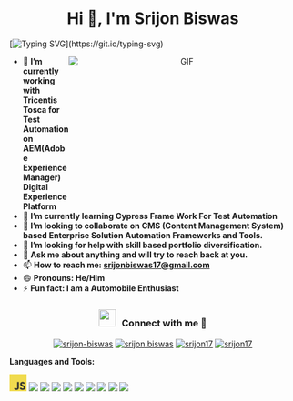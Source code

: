 <h1 align="center">Hi 👋, I'm Srijon Biswas</h1>

[![Typing SVG](https://readme-typing-svg.herokuapp.com?font=Fira+Code&size=18&pause=1000&color=2686B0&center=true&vCenter=true&width=450&lines=Software+Quality+%26+Automation+Engineer.)](https://git.io/typing-svg)

<a target="_blank" align="center">
  <img align="right" top="500" height="270" width="400" alt="GIF" src="https://github.com/abhisheknaiidu/abhisheknaiidu/blob/master/code.gif?raw=true">
</a>

- 🔭 **I’m currently working with Tricentis Tosca for Test Automation on AEM(Adobe Experience Manager) Digital Experience Platform**
- 🌱 **I’m currently learning Cypress Frame Work For Test Automation**
- 👯 **I’m looking to collaborate on CMS (Content Management System) based Enterprise Solution Automation Frameworks and Tools.**
- 🤔 **I’m looking for help with skill based portfolio diversification.**
- 💬 **Ask me about anything and will try to reach back at you.**
- 📫 **How to reach me: srijonbiswas17@gmail.com**
- 😄 **Pronouns: He/Him**
- ⚡ **Fun fact: I am a Automobile Enthusiast**



<h3 align="center" > <img src="https://media.giphy.com/media/iY8CRBdQXODJSCERIr/giphy.gif" width="30" height="30" style="margin-right: 10px;">Connect with me 🤝 </h3>
<p align="center">
<a href="https://www.linkedin.com/in/srijon-biswas-85804312a/" target="blank"><img align="center" src="https://raw.githubusercontent.com/rahuldkjain/github-profile-readme-generator/master/src/images/icons/Social/linked-in-alt.svg" alt="srijon-biswas" height="30" width="40" /></a>
<a href="https://www.facebook.com/srijon000" target="blank"><img align="center" src="https://raw.githubusercontent.com/rahuldkjain/github-profile-readme-generator/master/src/images/icons/Social/facebook.svg" alt="srijon.biswas" height="30" width="40" /></a>
<a href="https://www.hackerrank.com/srijonbiswas17" target="blank"><img align="center" src="https://raw.githubusercontent.com/rahuldkjain/github-profile-readme-generator/master/src/images/icons/Social/hackerrank.svg" alt="srijon17" height="30" width="40" /></a>
<a href="https://twitter.com/dsrijon_b" target="blank"><img align="center" src="https://raw.githubusercontent.com/rahuldkjain/github-profile-readme-generator/master/src/images/icons/Social/twitter.svg" alt="srijon17" height="30" width="40" /></a>
</p>

**Languages and Tools:**  

<code><img height="30" src="https://raw.githubusercontent.com/github/explore/80688e429a7d4ef2fca1e82350fe8e3517d3494d/topics/javascript/javascript.png"></code>
<code><img height="30" src="https://www.vectorlogo.zone/logos/python/python-ar21.svg"></code>
<code><img height="30" src="https://github.com/get-icon/geticon/blob/master/icons/selenium.svg"></code>
<code><img height="30" src="https://github.com/simple-icons/simple-icons/blob/master/icons/cypress.svg"></code>
<code><img height="30" src="https://www.vectorlogo.zone/logos/getpostman/getpostman-icon.svg"></code>
<code><img height="30" src="https://www.vectorlogo.zone/logos/unity3d/unity3d-ar21.svg"></code>
<code><img height="30" src="https://www.vectorlogo.zone/logos/jenkins/jenkins-ar21.svg"></code>
<code><img height="30" src="https://upload.wikimedia.org/wikipedia/en/e/e6/Apache_JMeter_Logo.svg"></code>
<code><img height="30" src="https://www.vectorlogo.zone/logos/figma/figma-icon.svg"></code>
<code><img height="30" src="https://www.vectorlogo.zone/logos/atlassian_jira/atlassian_jira-icon.svg"></code>
           
